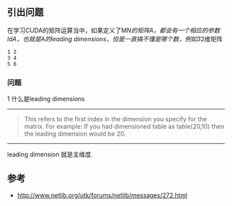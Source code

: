 ## 引出问题


在学习CUDA的矩阵运算当中，如果定义了M*N的矩阵A，都会有一个相应的参数ldA，也就是A的leading dimensions，但是一直搞不懂是哪个数，例如3*2维矩阵

```
1 2
3 4
5 6
```

### 问题
1 什么是leading dimensions


---
> This refers to the first index in the dimension
> you specify for the matrix. For example: 
> If you had dimensioned table as table(20,10) 
> then the leading dimension would be 20. 

---


leading dimension 就是主维度.

## 参考
- http://www.netlib.org/utk/forums/netlib/messages/272.html
